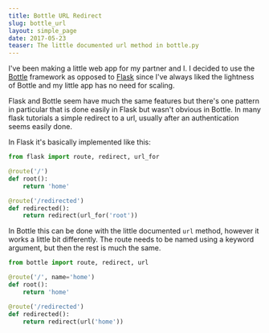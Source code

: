 ```yaml
---
title: Bottle URL Redirect
slug: bottle_url
layout: simple_page
date: 2017-05-23
teaser: The little documented url method in bottle.py
---
```


I've been making a little web app for my partner and I. I decided to use the [Bottle](https://bottlepy.org/docs/0.12/) framework as opposed to [Flask](http://flask.pocoo.org/docs/0.12/) since I've always liked the lightness of Bottle and my little app has no need for scaling.

Flask and Bottle seem have much the same features but there's one pattern in particular that is done easily in Flask but wasn't obvious in Bottle. In many flask tutorials a simple redirect to a url, usually after an authentication seems easily done.

In Flask it's basically implemented like this:

```python
from flask import route, redirect, url_for

@route('/')
def root():
    return 'home'

@route('/redirected')
def redirected():
    return redirect(url_for('root'))
```

In Bottle this can be done with the little documented `url` method, however it works a little bit differently. The route needs to be named using a keyword argument, but then the rest is much the same.

```python
from bottle import route, redirect, url

@route('/', name='home')
def root():
    return 'home'

@route('/redirected')
def redirected():
    return redirect(url('home'))
```